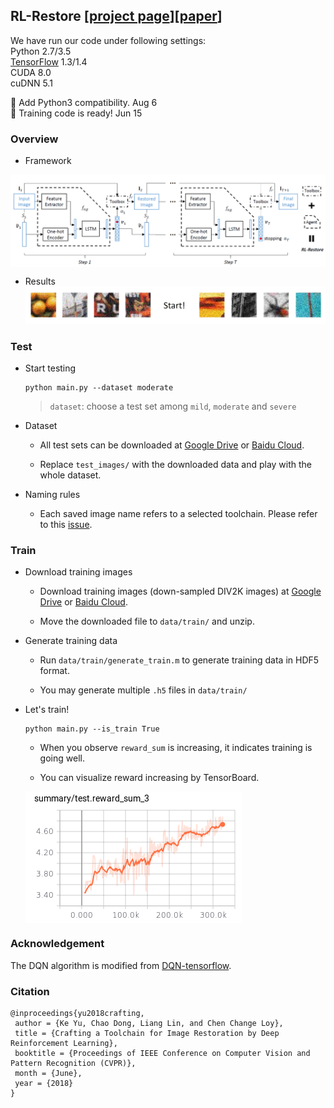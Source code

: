 ## RL-Restore [[project page](http://mmlab.ie.cuhk.edu.hk/projects/RL-Restore/)][[paper](https://arxiv.org/abs/1804.03312)]
We have run our code under following settings:<br/>
Python 2.7/3.5<br/>
[TensorFlow](https://www.tensorflow.org/) 1.3/1.4<br/>
CUDA 8.0<br/>
cuDNN 5.1

:triangular_flag_on_post: Add Python3 compatibility. Aug 6<br/>
:triangular_flag_on_post: Training code is ready! Jun 15

### Overview

- Framework
<img src='imgs/framework.png' align="center">

- Results
![](imgs/restore.gif)

### Test
- Start testing
    ```
    python main.py --dataset moderate
    ```
    > `dataset`: choose a test set among `mild`, `moderate` and `severe`

- Dataset

    - All test sets can be downloaded at [Google Drive](https://drive.google.com/open?id=19z2s1e3zT8_1J9ZtsCOrzUSsrQahuINo) or [Baidu Cloud](https://pan.baidu.com/s/1RXTcfI-mne5YZh3myQcjzQ).

    - Replace `test_images/` with the downloaded data and play with the whole dataset.

- Naming rules

    - Each saved image name refers to a selected toolchain. Please refer to this [issue](https://github.com/yuke93/RL-Restore/issues/1).

### Train
- Download training images
    - Download training images (down-sampled DIV2K images) at [Google Drive](https://drive.google.com/file/d/146mmYHcZeWnklQ_Sg7ltCrJVqjL_yB3K/view?usp=sharing) or [Baidu Cloud](https://pan.baidu.com/s/1CD-E5dUMsMswvCVQhe5PeQ).

    - Move the downloaded file to `data/train/` and unzip.

-  Generate training data
    - Run `data/train/generate_train.m` to generate training data in HDF5 format.

    - You may generate multiple `.h5` files in `data/train/`

- Let's train!

    ```
    python main.py --is_train True
    ```

    - When you observe `reward_sum` is increasing, it indicates training is going well.

    - You can visualize reward increasing by TensorBoard.

    <img src='imgs/tensorboard.png' align="center">

### Acknowledgement
The DQN algorithm is modified from [DQN-tensorflow](https://github.com/devsisters/DQN-tensorflow).

### Citation

    @inproceedings{yu2018crafting,
     author = {Ke Yu, Chao Dong, Liang Lin, and Chen Change Loy},
     title = {Crafting a Toolchain for Image Restoration by Deep Reinforcement Learning},
     booktitle = {Proceedings of IEEE Conference on Computer Vision and Pattern Recognition (CVPR)},
     month = {June},
     year = {2018} 
    }
